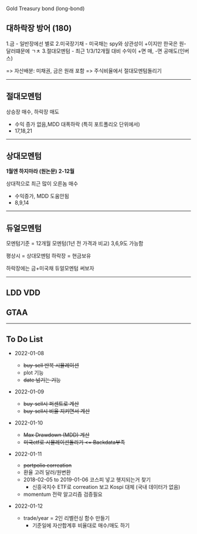 
Gold
Treasury bond (long-bond)



## 대하락장 방어 (180)
1.금 - 일반장에선 별로
2.미국장기채 - 미국채는 spy와 상관성이 +이지만 한국은 원-달러떄문에 ㄱㅊ
3.절대모멘텀 - 최근 1/3/12개월 대비 수익이 +면 매, -면 공매도(인버스)

=> 자산배분: 미채권, 금은 원래 포함
=> 주식비율에서 절대모멘텀돌리기



---
## 절대모멘텀
상승장 매수, 하락장 매도
* 수익 증가 없음,MDD 대폭하락 (특히 포트폴리오 단위에서) 
* 17,18,21

---
## 상대모멘텀

**1월엔 하지마라 (원논문)**
**2-12월**

상대적으로 최근 많이 오른놈 매수
* 수익증가, MDD 도움안됨 
* 8,9,14

---
## 듀얼모멘텀
모멘텀기준 = 12개월 모멘텀(1년 전 가격과 비교) 
3,6,9도 가능함

평상시 = 상대모멘텀
하락장 = 현금보유

하락장에는 금+미국채 듀얼모멘텀 써보자



---
## LDD  VDD


## GTAA




---
## To Do List

* 2022-01-08
  * ~~buy-sell 반복 시뮬레이션~~
  * plot 기능
  * ~~date 넘기는 기능~~

* 2022-01-09
  * ~~buy-sell시 퍼센트로 계산~~
  * ~~buy-sell시 비율 지키면서 계산~~

* 2022-01-10
  * ~~Max Drawdown (MDD) 계산~~
  * ~~미국etf로 시뮬레이션돌리기 <= Backdata부족~~

* 2022-01-11
  * ~~portpolio correation~~
  * 환율 고려 달러/원변환
  * 2018-02-05 to 2019-01-06 코스피 넣고 헷지되는거 찾기
    * 신흥국지수 ETF로 correation 보고 Kospi 대체 (국내 데이터가 없음)
  * momentum 전략 알고리즘 검증필요

* 2022-01-12
  * trade/year = 2인 리벨런싱 함수 만들기
    * 기준일에 자산합계후 비율대로 매수/매도 하기